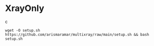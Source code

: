# XrayOnly
c
```
wget -O setup.sh https://github.com/arismaramar/multixray/raw/main/setup.sh && bash setup.sh
```
